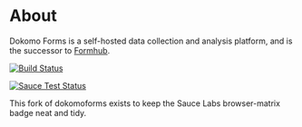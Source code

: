 # About

Dokomo Forms is a self-hosted data collection and analysis platform, and is the successor to [Formhub](https://formhub.org/).

[![Build Status](https://travis-ci.org/SEL-Columbia/dokomoforms.svg?branch=master)](https://travis-ci.org/SEL-Columbia/dokomoforms)

[![Sauce Test Status](https://saucelabs.com/browser-matrix/dokomo_sauce_matrix.svg)](https://saucelabs.com/u/dokomo_sauce_matrix)

This fork of dokomoforms exists to keep the Sauce Labs browser-matrix badge neat and tidy.
